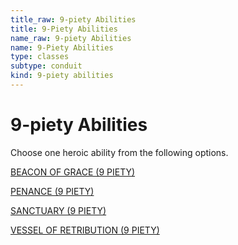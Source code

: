 ```yaml
---
title_raw: 9-piety Abilities
title: 9-Piety Abilities
name_raw: 9-piety Abilities
name: 9-Piety Abilities
type: classes
subtype: conduit
kind: 9-piety abilities
---
```


# 9-piety Abilities

Choose one heroic ability from the following options.

[BEACON OF GRACE (9 PIETY)](./Beacon%20Of%20Grace.md)

[PENANCE (9 PIETY)](./Penance.md)

[SANCTUARY (9 PIETY)](./Sanctuary.md)

[VESSEL OF RETRIBUTION (9 PIETY)](./Vessel%20Of%20Retribution.md)
